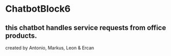 # ChatbotBlock6
## this chatbot handles service requests from office products.

created by Antonio, Markus, Leon & Ercan 
